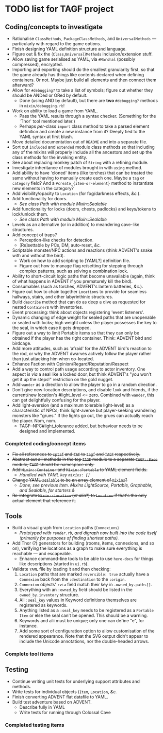 # TODO list for TAGF project

## Coding/concepts to investigate

* Rationalise `ClassMethods`, `PackageClassMethods`, and
  `UniversalMethods` — particularly with regard to the game options.
* Finish designing YAML definition structure and language.
* Figure out & fix the (`Class`,`Universal`)`Methods`
  inclusion/extension stuff.
* Allow saving game serialised as YAML, via `#Marshal` (possibly
  compressed), encrypted.
* Importing and exporting should do the smallest granularity first, so
  that the game already has things like contents declared when
  defining containers.  Or not.  Maybe just build all elements and then
  connect them afterward?
* Allow for `#debugging?` to take a list of symbols; figure out
  whether they should be ANDed or ORed by default.
  * Done (using AND by default), but there are **two** `#debugging?`
    methods in `mixin/debugging.rb`!
* Work on ability to load a game from YAML.
  * Pass the YAML results through a syntax checker.  (Something for
    the 'Thor' tool mentioned later.)
  * Perhaps _per_-class `import` class method to take a parsed element
    definition and create a new instance from it?  Deeply tied to the
    YAML syntax at first blush.
* Move detailed documentation out of `README` and into a separate
  file.
* Sort out `included` and `extended` module class methods so that
  including any of the mixins will properly include all the ancestors
  and set up the class methods for the invoking entity.
* See about replacing monkey patch of `String` with a refining module.
* Investigate inheritance of modules brought in with `using` method.
* Add ability to have 'cloned' items (like torches) that can be
  treated the same without having to manually create each one.  Maybe
  a `tag` or `category` field?  And a `#create_{item-or-element}`
  method to instantiate new elements in the category?
* Add visibility/opacity to `Location` (for fog/darkness effects,
  *&c.*).
* Add functionality for doors.
  - *See class Path with module Mixin::Sealable*
* Add functionality for locks (doors, chests, padlocks) and
  keys/tokens to lock/unlock them.
  - *See class Path with module Mixin::Sealable*
* Levels as an alternative (or in addition) to meandering cave-like
  structures.
* Add concept of traps?
  * Perception-like checks for detection.
  * [Re]settable by PCs, DM, auto-reset, *&c.*
* Scriptable monster/NPC actions and reactions (think ADVENT's snake
  with and without the bird).
  * Work on how to add scripting to [YAML?] definition file.
  * Figure out how to manage flag re/setting for stepping through
    complex patterns, such as solving a combination lock.
* Ability to short-circuit logic paths that become unavailable (again,
  think of what happens in ADVENT if you prematurely kill the bird).
* Consumables (such as torches, ADVENT's lantern batteries, *&c.*).
* Figure out how to chain together `Location`s to provide for seamless
  hallways, stairs, and other labyrinthinic structures.
* Build `describe` method that can do as deep a dive as requested for
  nested `Container`s with inventories.
* Event processing: think about objects registering 'event listeners'.
* Dynamic changing of edge weight for sealed paths that are unopenable
  or sealed with locks; high weight unless the player possesses the
  key to the seal, in which case it gets dropped.
* Figure out a way to limit Portable items so that they can only be
  obtained if the player has the right container.  Think: ADVENT bird
  and birdcage.
* Add more attitudes, such as 'afraid' for the ADVENT bird's reaction
  to the rod, or why the ADVENT dwarves actively follow the player
  rather than just attacking him when co-located.
* Enhance Faction with Opinion/Regard/Reputation/Respect
* Add a way to control path usage according to actor inventory.  One
  aspect is *via* a seal like a locked door, but think ADVENT's "you
  won't get it up the steps!" restriction on the gold nugget.
* Add `wander` as a direction to allow the player to go in a random
  direction.
* Don't give new-location descriptions, and disable `look` and
  friends, if the current/new location's #light_level <= zero.
  Combined with `wander`, this can get delightfully confusing for the
  player.
* Add light-aversion (and a maximum tolerable light-level) as a
  characteristic of NPCs; think light-averse but player-seeking
  wandering monsters like "grues."  If the lights go out, the grues
  can actually reach the player.  Nom, nom.
  - TAGF::NPC#light_tolerance added, but behaviour needs to be
    designed and implemented.

### Completed coding/concept items

* ~~Fix all references to `sptaf` and `TAF` to `tagf` and `TAGF`
  respectively.~~
* ~~Abstract out all methods in the top `TAGF` module to a separate
  `TAGF::Base` module; `TAGF` should be namespace only.~~
* ~~Add `Mixin::Container` and `Mixin::Portable` to YAML element
  fields.~~
  - *Handled with YAML key `mixins: []`*
* ~~Change YAML `sealable` to be an array element of `mixins`?~~
  - *Done; see previous item.  Mixins LightSource, Portable,
    Graphable, and Sealable, for starters.&*
* ~~Re-integrate `Mixin::Location` (*et alia*?) to `Location` if that's
  the only actual element that reference it.~~

## Tools

* Build a visual graph from `Location` paths (`Connexions`)
  - *Prototyped with `render.rb`, and digraph now built into the code
    itself (primarily for purposes of finding shortest paths).*
* Add Thor (?) generators for building (rooms, items, connexions, and
  so on), verifying the locations as a graph to make sure everything
  is reachable — and escapeable.
  * Enhance command-line tools to be able to use `here-docs` for
    things like descriptions (started in `ui.rb`).
* Validate `YAML` file by loading it and then checking:
  1. `Location` paths that are marked `reversible: true` actually have
     a `Connexion` back from the `:destination` to the `:origin`.
  1. `Connexion` objects' `:via` field match their key in
     `.owned_by.paths[]`.
  1. Everything with an `:owned_by` field should be listed in the
     `owned_by.inventory` structure.
  1. All `:seal_key` values in Keyword definitions themselves are
     registered as keywords.
  1. Anything listed as a `:seal_key` needs to be registered as a
     `Portable` `Item` or else the seal can't be opened.  This should
     be a warning.
  1. Keywords and alii must be unique; only one can define "e", for
     instance.
  1. Add some sort of configuration option to allow customisation of
     the rendered appearance.  Note that the SVG output didn't appear
     to include the Unicode annotations, nor the double-headed arrows.

### Complete tool items

## Testing

* Continue writing unit tests for underlying support attributes and
  methods.
* Write tests for individual objects (`Item`, `Location`, *&c.*
* Finish converting ADVENT flat datafile to YAML.
* Build test adventure based on ADVENT.
  * Describe fully in YAML
  * Write tests for running through Colossal Cave

### Completed testing items

<!-- Local Variables: -->
<!-- mode: markdown -->
<!-- page-delimiter: "^[[:space:]]*<!-- \\(--\\|\\+\\+\\)" -->
<!-- eval: (if (intern-soft "fci-mode") (fci-mode 1)) -->
<!-- eval: (auto-fill-mode 1) -->
<!-- End: -->

